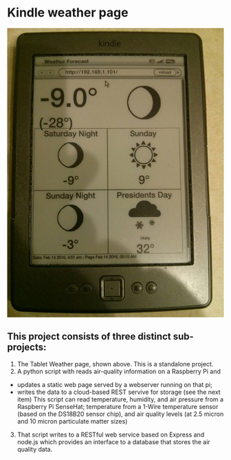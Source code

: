 # Kindle weather page

![weatherPageExampl](tabletWeather/weatherPageExample.jpg)

## This project consists of three distinct sub-projects:
1) The Tablet Weather page, shown above. This is a standalone project.
2) A python script with reads air-quality information on a Raspberry Pi and
  - updates a static web page served by a webserver running on that pi;
  - writes the data to a cloud-based REST servive for storage (see the next item)
  This script can read temperature, humidity, and air pressure from a Raspberry Pi SenseHat; temperature from a 1-Wire temperature sensor (based on the DS18B20 sensor chip), and air quality levels (at 2.5 micron and 10 micron particulate matter sizes) 
3) That script writes to a RESTful web service based on Express and node.js which provides an interface to a database that stores the air quality data.

